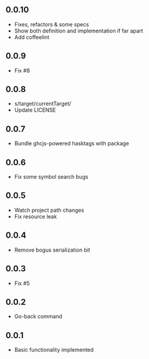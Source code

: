 ## 0.0.10
* Fixes, refactors & some specs
* Show both definition and implementation if far apart
* Add coffeelint

## 0.0.9
* Fix #8

## 0.0.8
* s/target/currentTarget/
* Update LICENSE

## 0.0.7
* Bundle ghcjs-powered hasktags with package

## 0.0.6
* Fix some symbol search bugs

## 0.0.5
* Watch project path changes
* Fix resource leak

## 0.0.4
* Remove bogus serialization bit

## 0.0.3
* Fix #5

## 0.0.2
* Go-back command

## 0.0.1
* Basic functionality implemented
